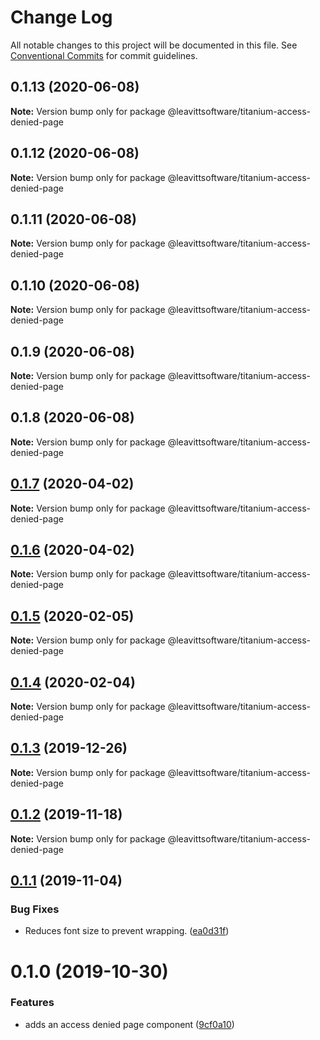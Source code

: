 # Change Log

All notable changes to this project will be documented in this file.
See [Conventional Commits](https://conventionalcommits.org) for commit guidelines.

## 0.1.13 (2020-06-08)

**Note:** Version bump only for package @leavittsoftware/titanium-access-denied-page





## 0.1.12 (2020-06-08)

**Note:** Version bump only for package @leavittsoftware/titanium-access-denied-page





## 0.1.11 (2020-06-08)

**Note:** Version bump only for package @leavittsoftware/titanium-access-denied-page





## 0.1.10 (2020-06-08)

**Note:** Version bump only for package @leavittsoftware/titanium-access-denied-page





## 0.1.9 (2020-06-08)

**Note:** Version bump only for package @leavittsoftware/titanium-access-denied-page





## 0.1.8 (2020-06-08)

**Note:** Version bump only for package @leavittsoftware/titanium-access-denied-page





## [0.1.7](https://github.com/LeavittSoftware/titanium-elements/compare/@leavittsoftware/titanium-access-denied-page@0.1.6...@leavittsoftware/titanium-access-denied-page@0.1.7) (2020-04-02)

**Note:** Version bump only for package @leavittsoftware/titanium-access-denied-page





## [0.1.6](https://github.com/LeavittSoftware/titanium-elements/compare/@leavittsoftware/titanium-access-denied-page@0.1.5...@leavittsoftware/titanium-access-denied-page@0.1.6) (2020-04-02)

**Note:** Version bump only for package @leavittsoftware/titanium-access-denied-page





## [0.1.5](https://github.com/LeavittSoftware/titanium-elements/compare/@leavittsoftware/titanium-access-denied-page@0.1.4...@leavittsoftware/titanium-access-denied-page@0.1.5) (2020-02-05)

**Note:** Version bump only for package @leavittsoftware/titanium-access-denied-page





## [0.1.4](https://github.com/LeavittSoftware/titanium-elements/compare/@leavittsoftware/titanium-access-denied-page@0.1.3...@leavittsoftware/titanium-access-denied-page@0.1.4) (2020-02-04)

**Note:** Version bump only for package @leavittsoftware/titanium-access-denied-page





## [0.1.3](https://github.com/LeavittSoftware/titanium-elements/compare/@leavittsoftware/titanium-access-denied-page@0.1.2...@leavittsoftware/titanium-access-denied-page@0.1.3) (2019-12-26)

**Note:** Version bump only for package @leavittsoftware/titanium-access-denied-page





## [0.1.2](https://github.com/LeavittSoftware/titanium-elements/compare/@leavittsoftware/titanium-access-denied-page@0.1.1...@leavittsoftware/titanium-access-denied-page@0.1.2) (2019-11-18)

**Note:** Version bump only for package @leavittsoftware/titanium-access-denied-page





## [0.1.1](https://github.com/LeavittSoftware/titanium-elements/compare/@leavittsoftware/titanium-access-denied-page@0.1.0...@leavittsoftware/titanium-access-denied-page@0.1.1) (2019-11-04)


### Bug Fixes

* Reduces font size to prevent wrapping. ([ea0d31f](https://github.com/LeavittSoftware/titanium-elements/commit/ea0d31f))





# 0.1.0 (2019-10-30)


### Features

* adds an access denied page component ([9cf0a10](https://github.com/LeavittSoftware/titanium-elements/commit/9cf0a10))
